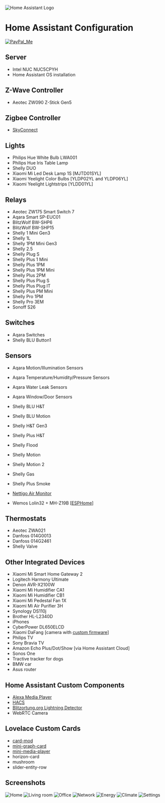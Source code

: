 ![Home Assistant Logo](https://www.home-assistant.io/images/home-assistant-logo.svg "Home Assistant Logo")

# Home Assistant Configuration

[![PayPal_Me][paypal-me-shield]][paypal-me]

## Server

* Intel NUC NUC5CPYH
* Home Assistant OS installation

## Z-Wave Controller

* Aeotec ZW090 Z-Stick Gen5

## Zigbee Controller

* [SkyConnect](https://www.home-assistant.io/skyconnect/)

## Lights

* Philips Hue White Bulb LWA001
* Philips Hue Iris Table Lamp
* Shelly DUO
* Xiaomi Mi Led Desk Lamp 1S [MJTD01SYL]
* Xiaomi Yeelight Color Bulbs [YLDP02YL and YLDP06YL]
* Xiaomi Yeelight Lightstrips [YLDD01YL]

## Relays

* Aeotec ZW175 Smart Switch 7
* Aqara Smart SP-EUC01
* BlitzWolf BW-SHP6
* BlitzWolf BW-SHP15
* Shelly 1 Mini Gen3
* Shelly 1L
* Shelly 1PM Mini Gen3
* Shelly 2.5
* Shelly Plug S
* Shelly Plus 1 Mini
* Shelly Plus 1PM
* Shelly Plus 1PM Mini
* Shelly Plus 2PM
* Shelly Plus Plug S
* Shelly Plus Plug IT
* Shelly Plus PM Mini
* Shelly Pro 1PM
* Shelly Pro 3EM
* Sonoff S26

## Switches

* Aqara Switches
* Shelly BLU Button1

## Sensors

* Aqara Motion/Illumination Sensors
* Aqara Temperature/Humidity/Pressure Sensors
* Aqara Water Leak Sensors
* Aqara Window/Door Sensors
* Shelly BLU H&T
* Shelly BLU Motion
* Shelly H&T Gen3
* Shelly Plus H&T
* Shelly Flood
* Shelly Motion
* Shelly Motion 2
* Shelly Gas
* Shelly Plus Smoke
* [Nettigo Air Monitor](https://air.nettigo.pl/?lang=en)

* Wemos Lolin32 + MH-Z19B [[ESPHome](https://esphome.io)]

## Thermostats

* Aeotec ZWA021
* Danfoss 014G0013
* Danfoss 014G2461
* Shelly Valve

## Other Integrated Devices

* Xiaomi Mi Smart Home Gateway 2
* Logitech Harmony Ultimate
* Denon AVR-X2100W
* Xiaomi Mi Humidifier CA1
* Xiaomi Mi Humidifier CB1
* Xiaomi Mi Pedestal Fan 1X
* Xiaomi Mi Air Purifier 3H
* Synology DS110j
* Brother HL-L2340D
* iPhones
* CyberPower DL650ELCD
* Xiaomi DaFang [camera with [custom firmware](https://github.com/EliasKotlyar/Xiaomi-Dafang-Hacks)]
* Philips TV
* Sony Bravia TV
* Amazon Echo Plus/Dot/Show [via Home Assistant Cloud]
* Sonos One
* Tractive tracker for dogs
* BMW car
* Asus router

## Home Assistant Custom Components

* [Alexa Media Player](https://github.com/custom-components/alexa_media_player)
* [HACS](https://github.com/custom-components/hacs)
* [Blitzortung.org Lightning Detector](https://github.com/mrk-its/homeassistant-blitzortung)
* WebRTC Camera

## Lovelace Custom Cards

* [card-mod](https://github.com/thomasloven/lovelace-card-mod)
* [mini-graph-card](https://github.com/kalkih/mini-graph-card)
* [mini-media-player](https://github.com/kalkih/mini-media-player)
* horizon-card
* mushroom
* slider-entity-row

## Screenshots

![Home](https://github.com/bieniu/home-assistant-config/blob/master/screenshots/home.png)
![Living room](https://github.com/bieniu/home-assistant-config/blob/master/screenshots/living_room.png)
![Office](https://github.com/bieniu/home-assistant-config/blob/master/screenshots/office.png)
![Network](https://github.com/bieniu/home-assistant-config/blob/master/screenshots/network.png)
![Energy](https://github.com/bieniu/home-assistant-config/blob/master/screenshots/energy.png)
![Climate](https://github.com/bieniu/home-assistant-config/blob/master/screenshots/climate.png)
![Settings](https://github.com/bieniu/home-assistant-config/blob/master/screenshots/settings.png)

[paypal-me-shield]: https://img.shields.io/static/v1.svg?label=%20&message=PayPal.Me&logo=paypal
[paypal-me]: https://www.paypal.me/bieniu79
